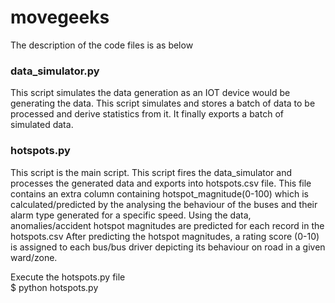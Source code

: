 # movegeeks
The description of the code files is as below
### data_simulator.py
This script simulates the data generation as an IOT device would be generating the data.
This script simulates and stores a batch of data to be processed and derive statistics from it. It finally exports a batch of simulated data.

### hotspots.py
This script is the main script. This script fires the data_simulator and processes the generated data and exports into hotspots.csv file. This file contains an extra column containing hotspot_magnitude(0-100) which is calculated/predicted by the analysing the behaviour of the buses and their alarm type generated for a specific speed. 
Using the data, anomalies/accident hotspot magnitudes are predicted for each record in the hotspots.csv
After predicting the hotspot magnitudes, a rating score (0-10) is assigned to each bus/bus driver depicting its behaviour on road in a given ward/zone.

Execute the hotspots.py file <br>
$ python hotspots.py
